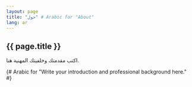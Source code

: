 ```yaml
---
layout: page
title: "حول" # Arabic for "About"
lang: ar
---
```

<section class="about">
  <h2>{{ page.title }}</h2>
  <p>اكتب مقدمتك وخلفيتك المهنية هنا.</p> {# Arabic for "Write your introduction and professional background here." #}
</section>
